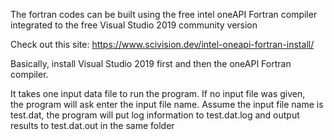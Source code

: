 
The fortran codes can be built using the free intel oneAPI Fortran compiler
integrated to the free Visual Studio 2019 community version

Check out this site:
https://www.scivision.dev/intel-oneapi-fortran-install/

Basically, install Visual Studio 2019 first and then the oneAPI Fortran compiler.

It takes one input data file to run the program. If no input file was given,  
the program will ask enter the input file name. Assume the input file name 
is test.dat, the program will put log information to test.dat.log and 
output results to test.dat.out in the same folder

